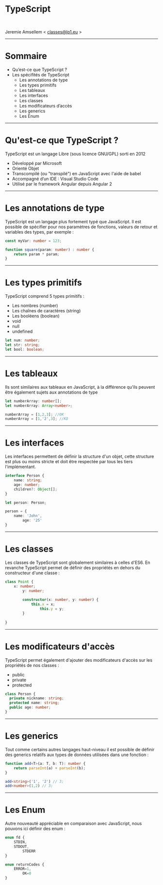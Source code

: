# TypeScript

&nbsp;
&nbsp;
&nbsp;
&nbsp;
&nbsp;

Jeremie Amsellem < classes@lp1.eu >

---

# Sommaire

- Qu’est-ce que TypeScript ?
- Les spécifités de TypeScript
	- Les annotations de type
	- Les types primitifs
	- Les tableaux
	- Les interfaces
	- Les classes
	- Les modificateurs d’accès
	- Les generics
	- Les Enum

---

# Qu'est-ce que TypeScript ?

TypeScript est un langage Libre (sous licence GNU/GPL) sorti en 2012
- Développé par Microsoft
- Orienté Objet
- Transcompilé (ou "transpilé") en JavaScript avec l'aide de babel
- Accompagné d’un IDE : Visual Studio Code
- Utilisé par le framework Angular depuis Angular 2

---

# Les annotations de type

TypeScript est un langage plus fortement typé que JavaScript. 
Il est possible de spécifier pour nos paramètres de fonctions, valeurs de retour et variables des types, par exemple :
&nbsp;
```ts
const myVar: number = 123;

function square(param: number) : number {
	return param * param; 
}
```

---

# Les types primitifs

TypeScript comprend 5 types primitifs :

- Les nombres (number)
- Les chaînes de caractères (string)
- Les booléens (boolean)
- void
- null
- undefined

```ts
let num: number;
let str: string;
let bool: boolean;
```

---

# Les tableaux

Ils sont similaires aux tableaux en JavaScript, à la différence qu’ils peuvent être également sujets aux annotations de type

```ts
let numberArray: number[];
let numberArray: Array<number>;

numberArray = [1,2,3]; //OK
numberArray = [1,'2',3]; //KO
```

---

# Les interfaces

Les interfaces permettent de définir la structure d'un objet, cette structure est plus ou moins stricte et doit être respectée par tous les tiers l'implémentant.

```ts
interface Person {
	name: string;
	age: number;
	children?: Object[];
}

let person: Person;

person = {
	name: 'John',
    	age: '25'
}
```

---

# Les classes

Les classes de TypeScript sont globalement similaires à celles d'ES6. En revanche TypeScript permet de définir des propriétés en dehors du constructeur d'une classe :

```ts
class Point {
	x: number;
    	y: number;
        
        constructor(x: number, y: number) {
        	this.x = x;
            	this.y = y;
        }
    
}
```
---

# Les modificateurs d'accès

TypeScript permet également d'ajouter des modificateurs d'accès sur les propriétés de nos classes :
- public
- private
- protected

```ts
class Person {
  private nickname: string;
  protected name: string;
  public age: number;
}
```

---

# Les generics

Tout comme certains autres langages haut-niveau il est possible de définir des generics relatifs aux types de données utilisées dans une fonction :

```ts
function add<T>(a: T, b: T): number {
	return parseInt(a) + parseInt(b);
}

add<string>('1', '2') // 3;
add<number>(1,2) // 3;
```

---

# Les Enum

Autre nouveauté appréciable en comparaison avec JavaScript, nous pouvons ici définir des enum :

```ts
enum fd {
	STDIN,
	STDOUT,
    	STDERR
}

enum returnCodes {
	ERROR=1,
    	OK=0
}
```
